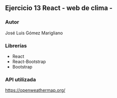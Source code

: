 ## Ejercicio 13 React - web de clima -

### Autor
José Luis Gómez Marigliano

### Librerías
- React
- React-Bootstrap
- Bootstrap

### API utilizada
https://openweathermap.org/
